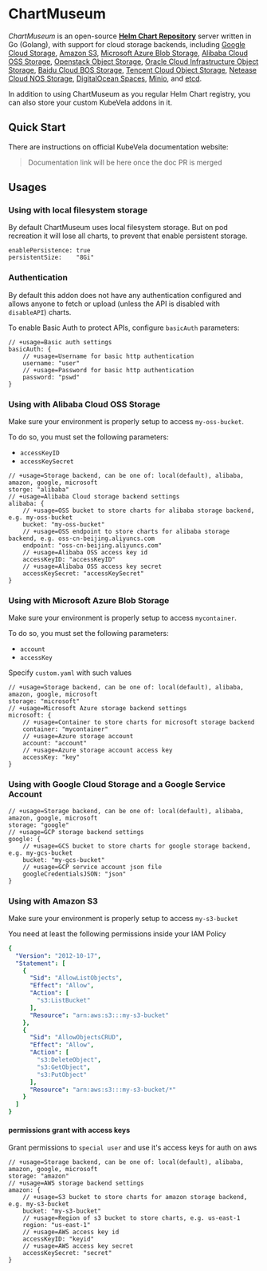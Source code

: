 # ChartMuseum

*ChartMuseum* is an open-source **[Helm Chart Repository](https://helm.sh/docs/topics/chart_repository/)** server written in Go (Golang), with support for cloud storage backends, including [Google Cloud Storage](https://cloud.google.com/storage/), [Amazon S3](https://aws.amazon.com/s3/), [Microsoft Azure Blob Storage](https://azure.microsoft.com/en-us/services/storage/blobs/), [Alibaba Cloud OSS Storage](https://www.alibabacloud.com/product/oss), [Openstack Object Storage](https://developer.openstack.org/api-ref/object-store/), [Oracle Cloud Infrastructure Object Storage](https://cloud.oracle.com/storage), [Baidu Cloud BOS Storage](https://cloud.baidu.com/product/bos.html), [Tencent Cloud Object Storage](https://intl.cloud.tencent.com/product/cos), [Netease Cloud NOS Storage](https://www.163yun.com/product/nos), [DigitalOcean Spaces](https://www.digitalocean.com/products/spaces/), [Minio](https://min.io/), and [etcd](https://etcd.io/).

In addition to using ChartMuseum as you regular Helm Chart registry, you can also store your custom KubeVela addons in it.

## Quick Start

There are instructions on official KubeVela documentation website: 

> Documentation link will be here once the doc PR is merged

## Usages

### Using with local filesystem storage

By default ChartMuseum uses local filesystem storage.
But on pod recreation it will lose all charts, to prevent that enable persistent storage.

```json5
enablePersistence: true
persistentSize:    "8Gi"
```

### Authentication

By default this addon does not have any authentication configured and allows anyone to fetch or upload (unless the API is disabled with `disableAPI`) charts.

To enable Basic Auth to protect APIs, configure `basicAuth` parameters:

```json5
// +usage=Basic auth settings
basicAuth: {
	// +usage=Username for basic http authentication
	username: "user"
	// +usage=Password for basic http authentication
	password: "pswd"
}
```

### Using with Alibaba Cloud OSS Storage

Make sure your environment is properly setup to access `my-oss-bucket`.

To do so, you must set the following parameters:
- `accessKeyID`
- `accessKeySecret`

```json5
// +usage=Storage backend, can be one of: local(default), alibaba, amazon, google, microsoft
storge: "alibaba"
// +usage=Alibaba Cloud storage backend settings
alibaba: {
	// +usage=OSS bucket to store charts for alibaba storage backend, e.g. my-oss-bucket
	bucket: "my-oss-bucket"
	// +usage=OSS endpoint to store charts for alibaba storage backend, e.g. oss-cn-beijing.aliyuncs.com
	endpoint: "oss-cn-beijing.aliyuncs.com"
	// +usage=Alibaba OSS access key id
	accessKeyID: "accessKeyID"
	// +usage=Alibaba OSS access key secret
	accessKeySecret: "accessKeySecret"
}
```

### Using with Microsoft Azure Blob Storage

Make sure your environment is properly setup to access `mycontainer`.

To do so, you must set the following parameters:
- `account`
- `accessKey`

Specify `custom.yaml` with such values

```json5
// +usage=Storage backend, can be one of: local(default), alibaba, amazon, google, microsoft
storage: "microsoft"
// +usage=Microsoft Azure storage backend settings
microsoft: {
	// +usage=Container to store charts for microsoft storage backend
	container: "mycontainer"
	// +usage=Azure storage account
	account: "account"
	// +usage=Azure storage account access key
	accessKey: "key"
}
```

### Using with Google Cloud Storage and a Google Service Account

```json5
// +usage=Storage backend, can be one of: local(default), alibaba, amazon, google, microsoft
storage: "google"
// +usage=GCP storage backend settings
google: {
	// +usage=GCS bucket to store charts for google storage backend, e.g. my-gcs-bucket
	bucket: "my-gcs-bucket"
	// +usage=GCP service account json file
	googleCredentialsJSON: "json"
}
```

### Using with Amazon S3
Make sure your environment is properly setup to access `my-s3-bucket`

You need at least the following permissions inside your IAM Policy
```yaml
{
  "Version": "2012-10-17",
  "Statement": [
    {
      "Sid": "AllowListObjects",
      "Effect": "Allow",
      "Action": [
        "s3:ListBucket"
      ],
      "Resource": "arn:aws:s3:::my-s3-bucket"
    },
    {
      "Sid": "AllowObjectsCRUD",
      "Effect": "Allow",
      "Action": [
        "s3:DeleteObject",
        "s3:GetObject",
        "s3:PutObject"
      ],
      "Resource": "arn:aws:s3:::my-s3-bucket/*"
    }
  ]
}
```

#### permissions grant with access keys

Grant permissions to `special user` and use it's access keys for auth on aws

```json5
// +usage=Storage backend, can be one of: local(default), alibaba, amazon, google, microsoft
storage: "amazon"
// +usage=AWS storage backend settings
amazon: {
	// +usage=S3 bucket to store charts for amazon storage backend, e.g. my-s3-bucket
	bucket: "my-s3-bucket"
	// +usage=Region of s3 bucket to store charts, e.g. us-east-1
	region: "us-east-1"
	// +usage=AWS access key id
	accessKeyID: "keyid"
	// +usage=AWS access key secret
	accessKeySecret: "secret"
}
```